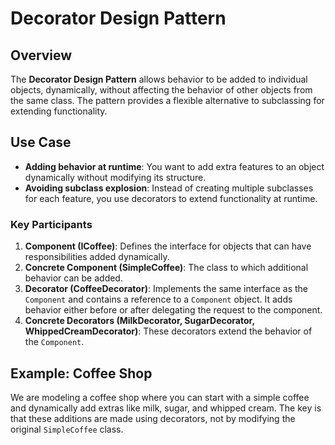 # Decorator Design Pattern

## Overview
The **Decorator Design Pattern** allows behavior to be added to individual objects, dynamically, without affecting the behavior of other objects from the same class. The pattern provides a flexible alternative to subclassing for extending functionality.

## Use Case
- **Adding behavior at runtime**: You want to add extra features to an object dynamically without modifying its structure.
- **Avoiding subclass explosion**: Instead of creating multiple subclasses for each feature, you use decorators to extend functionality at runtime.

### Key Participants
1. **Component (ICoffee)**: Defines the interface for objects that can have responsibilities added dynamically.
2. **Concrete Component (SimpleCoffee)**: The class to which additional behavior can be added.
3. **Decorator (CoffeeDecorator)**: Implements the same interface as the `Component` and contains a reference to a `Component` object. It adds behavior either before or after delegating the request to the component.
4. **Concrete Decorators (MilkDecorator, SugarDecorator, WhippedCreamDecorator)**: These decorators extend the behavior of the `Component`.

## Example: Coffee Shop

We are modeling a coffee shop where you can start with a simple coffee and dynamically add extras like milk, sugar, and whipped cream. The key is that these additions are made using decorators, not by modifying the original `SimpleCoffee` class.

